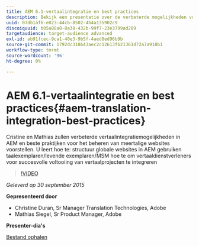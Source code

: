 ```yaml
---
title: AEM 6.1-vertaalintegratie en best practices
description: Bekijk een presentatie over de verbeterde mogelijkheden voor vertaalintegratie in AEM. Leer beste praktijken voor het beheren van meertalige websites.
uuid: 07db1af6-e823-44cb-8502-4b4a135902c9
discoiquuid: b05a88a0-8a38-432b-99f7-23e3799ad209
targetaudience: target-audience advanced
exl-id: ab91fcec-9ca1-40e3-9b5f-4aed8ed96b9b
source-git-commit: 1792dc318643aec2c12613f621361d72a7a918b1
workflow-type: tm+mt
source-wordcount: '96'
ht-degree: 0%

---
```


# AEM 6.1-vertaalintegratie en best practices{#aem-translation-integration-best-practices}

Cristine en Mathias zullen verbeterde vertaalintegratiemogelijkheden in AEM en beste praktijken voor het beheren van meertalige websites voorstellen. U leert hoe te: structuur globale websites in AEM gebruiken taalexemplaren/levende exemplaren/MSM hoe te om vertaaldienstverleners voor succesvolle voltooiing van vertaalprojecten te integreren

>[!VIDEO](https://video.tv.adobe.com/v/19371/?quality=9)

*Geleverd op 30 september 2015*

**Gepresenteerd door**

* Christine Duran, Sr Manager Translation Technologies, Adobe
* Mathias Siegel, Sr Product Manager, Adobe

**Presenter-dia&#39;s**

[Bestand ophalen](assets/09302015-aem-gems-translation-integration-and-best-practices.pdf)

<!--
[Get back to the Overview](https://helpx.adobe.com/experience-manager/kt/eseminars/gems/aem-index.html)
-->
